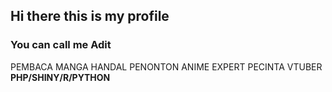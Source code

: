 ## Hi there this is my profile
### You can call me **Adit**

PEMBACA MANGA HANDAL PENONTON ANIME EXPERT PECINTA VTUBER
**PHP/SHINY/R/PYTHON**

